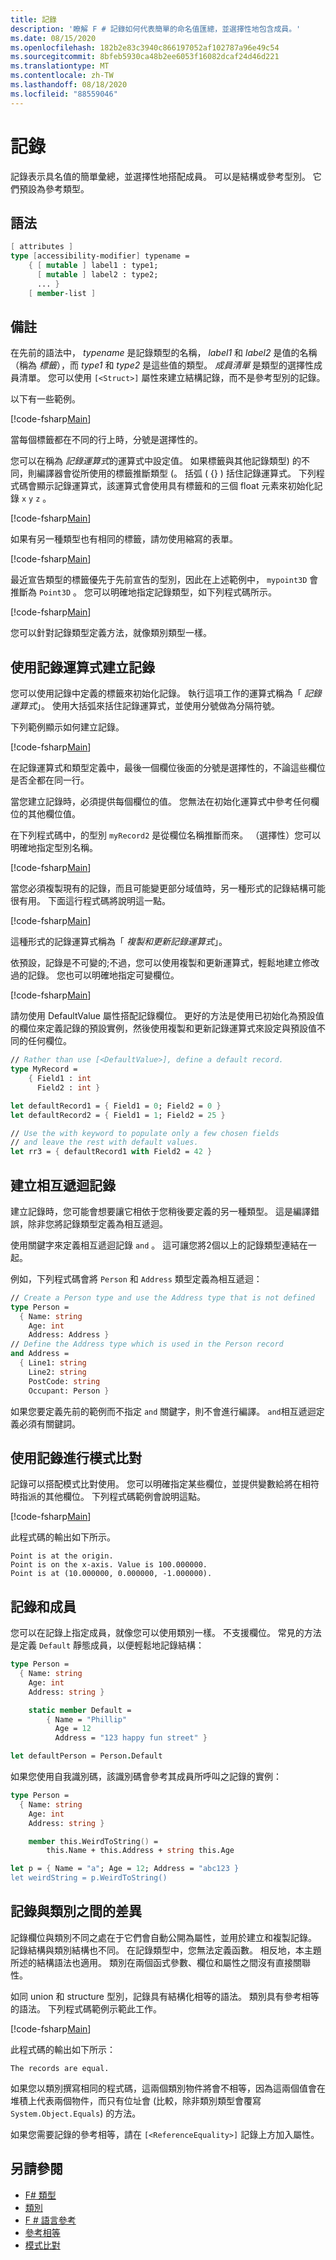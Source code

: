 ```yaml
---
title: 記錄
description: '瞭解 F # 記錄如何代表簡單的命名值匯總，並選擇性地包含成員。'
ms.date: 08/15/2020
ms.openlocfilehash: 182b2e83c3940c866197052af102787a96e49c54
ms.sourcegitcommit: 8bfeb5930ca48b2ee6053f16082dcaf24d46d221
ms.translationtype: MT
ms.contentlocale: zh-TW
ms.lasthandoff: 08/18/2020
ms.locfileid: "88559046"
---
```

# <a name="records"></a>記錄

記錄表示具名值的簡單彙總，並選擇性地搭配成員。 可以是結構或參考型別。  它們預設為參考類型。

## <a name="syntax"></a>語法

```fsharp
[ attributes ]
type [accessibility-modifier] typename =
    { [ mutable ] label1 : type1;
      [ mutable ] label2 : type2;
      ... }
    [ member-list ]
```

## <a name="remarks"></a>備註

在先前的語法中， *typename* 是記錄類型的名稱， *label1* 和 *label2* 是值的名稱（稱為 *標籤*），而 *type1* 和 *type2* 是這些值的類型。 *成員清單* 是類型的選擇性成員清單。  您可以使用 `[<Struct>]` 屬性來建立結構記錄，而不是參考型別的記錄。

以下有一些範例。

[!code-fsharp[Main](~/samples/snippets/fsharp/lang-ref-1/snippet1901.fs)]

當每個標籤都在不同的行上時，分號是選擇性的。

您可以在稱為 *記錄運算式*的運算式中設定值。 如果標籤與其他記錄類型) 的不同，則編譯器會從所使用的標籤推斷類型 (。 括弧 ( {} ) 括住記錄運算式。 下列程式碼會顯示記錄運算式，該運算式會使用具有標籤和的三個 float 元素來初始化記錄 `x` `y` `z` 。

[!code-fsharp[Main](~/samples/snippets/fsharp/lang-ref-1/snippet1907.fs)]

如果有另一種類型也有相同的標籤，請勿使用縮寫的表單。

[!code-fsharp[Main](~/samples/snippets/fsharp/lang-ref-1/snippet1903.fs)]

最近宣告類型的標籤優先于先前宣告的型別，因此在上述範例中， `mypoint3D` 會推斷為 `Point3D` 。 您可以明確地指定記錄類型，如下列程式碼所示。

[!code-fsharp[Main](~/samples/snippets/fsharp/lang-ref-1/snippet1908.fs)]

您可以針對記錄類型定義方法，就像類別類型一樣。

## <a name="creating-records-by-using-record-expressions"></a>使用記錄運算式建立記錄

您可以使用記錄中定義的標籤來初始化記錄。 執行這項工作的運算式稱為「 *記錄運算式*」。 使用大括弧來括住記錄運算式，並使用分號做為分隔符號。

下列範例顯示如何建立記錄。

[!code-fsharp[Main](~/samples/snippets/fsharp/lang-ref-1/snippet1904.fs)]

在記錄運算式和類型定義中，最後一個欄位後面的分號是選擇性的，不論這些欄位是否全都在同一行。

當您建立記錄時，必須提供每個欄位的值。 您無法在初始化運算式中參考任何欄位的其他欄位值。

在下列程式碼中，的型別 `myRecord2` 是從欄位名稱推斷而來。 （選擇性）您可以明確地指定型別名稱。

[!code-fsharp[Main](~/samples/snippets/fsharp/lang-ref-1/snippet1905.fs)]

當您必須複製現有的記錄，而且可能變更部分域值時，另一種形式的記錄結構可能很有用。 下面這行程式碼將說明這一點。

[!code-fsharp[Main](~/samples/snippets/fsharp/lang-ref-1/snippet1906.fs)]

這種形式的記錄運算式稱為「 *複製和更新記錄運算式*」。

依預設，記錄是不可變的;不過，您可以使用複製和更新運算式，輕鬆地建立修改過的記錄。 您也可以明確地指定可變欄位。

[!code-fsharp[Main](~/samples/snippets/fsharp/lang-ref-1/snippet1909.fs)]

請勿使用 DefaultValue 屬性搭配記錄欄位。 更好的方法是使用已初始化為預設值的欄位來定義記錄的預設實例，然後使用複製和更新記錄運算式來設定與預設值不同的任何欄位。

```fsharp
// Rather than use [<DefaultValue>], define a default record.
type MyRecord =
    { Field1 : int
      Field2 : int }

let defaultRecord1 = { Field1 = 0; Field2 = 0 }
let defaultRecord2 = { Field1 = 1; Field2 = 25 }

// Use the with keyword to populate only a few chosen fields
// and leave the rest with default values.
let rr3 = { defaultRecord1 with Field2 = 42 }
```

## <a name="creating-mutually-recursive-records"></a>建立相互遞迴記錄

建立記錄時，您可能會想要讓它相依于您稍後要定義的另一種類型。 這是編譯錯誤，除非您將記錄類型定義為相互遞迴。

使用關鍵字來定義相互遞迴記錄 `and` 。 這可讓您將2個以上的記錄類型連結在一起。

例如，下列程式碼會將 `Person` 和 `Address` 類型定義為相互遞迴：

```fsharp
// Create a Person type and use the Address type that is not defined
type Person =
  { Name: string
    Age: int
    Address: Address }
// Define the Address type which is used in the Person record
and Address =
  { Line1: string
    Line2: string
    PostCode: string
    Occupant: Person }
```

如果您要定義先前的範例而不指定 `and` 關鍵字，則不會進行編譯。 `and`相互遞迴定義必須有關鍵詞。

## <a name="pattern-matching-with-records"></a>使用記錄進行模式比對

記錄可以搭配模式比對使用。 您可以明確指定某些欄位，並提供變數給將在相符時指派的其他欄位。 下列程式碼範例會說明這點。

[!code-fsharp[Main](~/samples/snippets/fsharp/lang-ref-1/snippet1910.fs)]

此程式碼的輸出如下所示。

```console
Point is at the origin.
Point is on the x-axis. Value is 100.000000.
Point is at (10.000000, 0.000000, -1.000000).
```

## <a name="records-and-members"></a>記錄和成員

您可以在記錄上指定成員，就像您可以使用類別一樣。 不支援欄位。 常見的方法是定義 `Default` 靜態成員，以便輕鬆地記錄結構：

```fsharp
type Person =
  { Name: string
    Age: int
    Address: string }

    static member Default =
        { Name = "Phillip"
          Age = 12
          Address = "123 happy fun street" }

let defaultPerson = Person.Default
```

如果您使用自我識別碼，該識別碼會參考其成員所呼叫之記錄的實例：

```fsharp
type Person =
  { Name: string
    Age: int
    Address: string }

    member this.WeirdToString() =
        this.Name + this.Address + string this.Age

let p = { Name = "a"; Age = 12; Address = "abc123 }
let weirdString = p.WeirdToString()
```

## <a name="differences-between-records-and-classes"></a>記錄與類別之間的差異

記錄欄位與類別不同之處在于它們會自動公開為屬性，並用於建立和複製記錄。 記錄結構與類別結構也不同。 在記錄類型中，您無法定義函數。 相反地，本主題所述的結構語法也適用。 類別在兩個函式參數、欄位和屬性之間沒有直接關聯性。

如同 union 和 structure 型別，記錄具有結構化相等的語法。 類別具有參考相等的語法。 下列程式碼範例示範此工作。

[!code-fsharp[Main](~/samples/snippets/fsharp/lang-ref-1/snippet1911.fs)]

此程式碼的輸出如下所示：

```console
The records are equal.
```

如果您以類別撰寫相同的程式碼，這兩個類別物件將會不相等，因為這兩個值會在堆積上代表兩個物件，而只有位址會 (比較，除非類別類型會覆寫 `System.Object.Equals`) 的方法。

如果您需要記錄的參考相等，請在 `[<ReferenceEquality>]` 記錄上方加入屬性。

## <a name="see-also"></a>另請參閱

- [F# 類型](fsharp-types.md)
- [類別](classes.md)
- [F # 語言參考](index.md)
- [參考相等](https://msdn.microsoft.com/visualfsharpdocs/conceptual/core.referenceequalityattribute-class-%5bfsharp%5d)
- [模式比對](pattern-matching.md)
